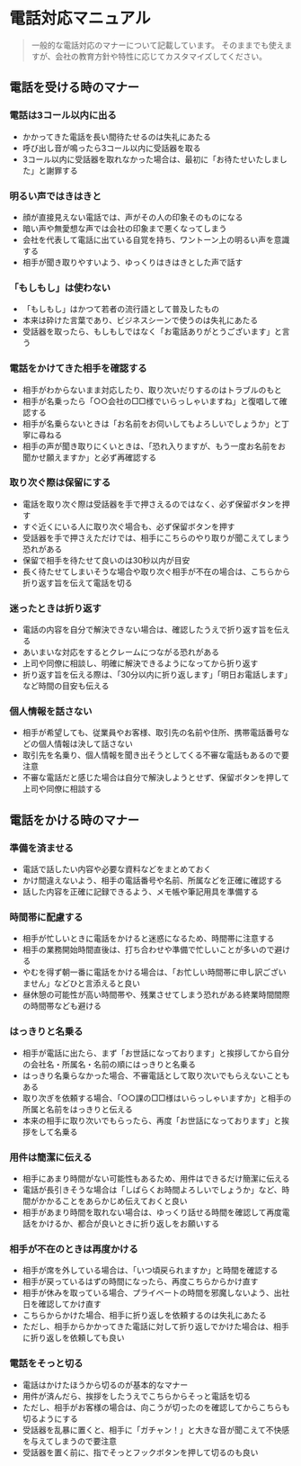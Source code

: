 # 電話対応マニュアル

> 一般的な電話対応のマナーについて記載しています。
> そのままでも使えますが、会社の教育方針や特性に応じてカスタマイズしてください。

## 電話を受ける時のマナー

### 電話は3コール以内に出る
- かかってきた電話を長い間待たせるのは失礼にあたる
- 呼び出し音が鳴ったら3コール以内に受話器を取る
- 3コール以内に受話器を取れなかった場合は、最初に「お待たせいたしました」と謝罪する

### 明るい声ではきはきと
- 顔が直接見えない電話では、声がその人の印象そのものになる
- 暗い声や無愛想な声では会社の印象まで悪くなってしまう
- 会社を代表して電話に出ている自覚を持ち、ワントーン上の明るい声を意識する
- 相手が聞き取りやすいよう、ゆっくりはきはきとした声で話す

### 「もしもし」は使わない
- 「もしもし」はかつて若者の流行語として普及したもの
- 本来は砕けた言葉であり、ビジネスシーンで使うのは失礼にあたる
- 受話器を取ったら、もしもしではなく「お電話ありがとうございます」と言う

### 電話をかけてきた相手を確認する
- 相手がわからないまま対応したり、取り次いだりするのはトラブルのもと
- 相手が名乗ったら「○○会社の□□様でいらっしゃいますね」と復唱して確認する
- 相手が名乗らないときは「お名前をお伺いしてもよろしいでしょうか」と丁寧に尋ねる
- 相手の声が聞き取りにくいときは、「恐れ入りますが、もう一度お名前をお聞かせ願えますか」と必ず再確認する

### 取り次ぐ際は保留にする
- 電話を取り次ぐ際は受話器を手で押さえるのではなく、必ず保留ボタンを押す
- すぐ近くにいる人に取り次ぐ場合も、必ず保留ボタンを押す
- 受話器を手で押さえただけでは、相手にこちらのやり取りが聞こえてしまう恐れがある
- 保留で相手を待たせて良いのは30秒以内が目安
- 長く待たせてしまいそうな場合や取り次ぐ相手が不在の場合は、こちらから折り返す旨を伝えて電話を切る

### 迷ったときは折り返す
- 電話の内容を自分で解決できない場合は、確認したうえで折り返す旨を伝える
- あいまいな対応をするとクレームにつながる恐れがある
- 上司や同僚に相談し、明確に解決できるようになってから折り返す
- 折り返す旨を伝える際は、「30分以内に折り返します」「明日お電話します」など時間の目安も伝える

### 個人情報を話さない
- 相手が希望しても、従業員やお客様、取引先の名前や住所、携帯電話番号などの個人情報は決して話さない
- 取引先を名乗り、個人情報を聞き出そうとしてくる不審な電話もあるので要注意
- 不審な電話だと感じた場合は自分で解決しようとせず、保留ボタンを押して上司や同僚に相談する



## 電話をかける時のマナー

### 準備を済ませる
- 電話で話したい内容や必要な資料などをまとめておく
- かけ間違えないよう、相手の電話番号や名前、所属などを正確に確認する
- 話した内容を正確に記録できるよう、メモ帳や筆記用具を準備する

### 時間帯に配慮する
- 相手が忙しいときに電話をかけると迷惑になるため、時間帯に注意する
- 相手の業務開始時間直後は、打ち合わせや準備で忙しいことが多いので避ける
- やむを得ず朝一番に電話をかける場合は、「お忙しい時間帯に申し訳ございません」などひと言添えると良い
- 昼休憩の可能性が高い時間帯や、残業させてしまう恐れがある終業時間間際の時間帯なども避ける

### はっきりと名乗る
- 相手が電話に出たら、まず「お世話になっております」と挨拶してから自分の会社名・所属名・名前の順にはっきりと名乗る
- はっきり名乗らなかった場合、不審電話として取り次いでもらえないこともある
- 取り次ぎを依頼する場合、「○○課の□□様はいらっしゃいますか」と相手の所属と名前をはっきりと伝える
- 本来の相手に取り次いでもらったら、再度「お世話になっております」と挨拶をして名乗る

### 用件は簡潔に伝える
- 相手にあまり時間がない可能性もあるため、用件はできるだけ簡潔に伝える
- 電話が長引きそうな場合は「しばらくお時間よろしいでしょうか」など、時間がかかることをあらかじめ伝えておくと良い
- 相手があまり時間を取れない場合は、ゆっくり話せる時間を確認して再度電話をかけるか、都合が良いときに折り返しをお願いする

### 相手が不在のときは再度かける
- 相手が席を外している場合は、「いつ頃戻られますか」と時間を確認する
- 相手が戻っているはずの時間になったら、再度こちらからかけ直す
- 相手が休みを取っている場合、プライベートの時間を邪魔しないよう、出社日を確認してかけ直す
- こちらからかけた場合、相手に折り返しを依頼するのは失礼にあたる
- ただし、相手からかかってきた電話に対して折り返しでかけた場合は、相手に折り返しを依頼しても良い

### 電話をそっと切る
- 電話はかけたほうから切るのが基本的なマナー
- 用件が済んだら、挨拶をしたうえでこちらからそっと電話を切る
- ただし、相手がお客様の場合は、向こうが切ったのを確認してからこちらも切るようにする
- 受話器を乱暴に置くと、相手に「ガチャン！」と大きな音が聞こえて不快感を与えてしまうので要注意
- 受話器を置く前に、指でそっとフックボタンを押して切るのも良い